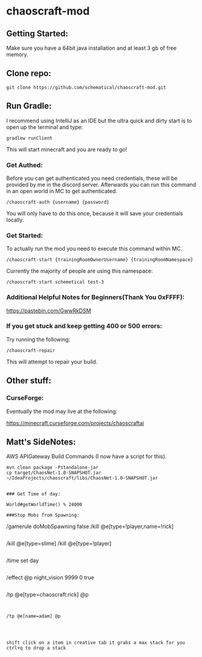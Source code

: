 # chaoscraft-mod

## Getting Started:

Make sure you have a 64bit java installation and at least 3 gb of free memory.

## Clone repo:
```
git clone https://github.com/schematical/chaoscraft-mod.git
```

## Run Gradle:
I recommend using IntelliJ as an IDE but the ultra quick and dirty start is to open up the terminal and type:
```
gradlew runClient
```
This will start minecraft and you are ready to go!

### Get Authed:
Before you can get authenticated you need credentials, these will be provided by me in the discord server.
Afterwards you can run this command in an open world in MC to get authenticated.
```
/chaoscraft-auth {username} {password}
```
You will only have to do this once, because it will save your credentials locally.
### Get Started:
To actually run the mod you need to execute this command within MC.
```
/chaoscraft-start {trainingRoomOwnerUsername} {trainingRoomNamespace}
```
Currently the majority of people are using this namespace:
```
/chaoscraft-start schemetical test-3
```

### Additional Helpful Notes for Beginners(Thank You 0xFFFF):
https://pastebin.com/GwwRkDSM


### If you get stuck and keep getting 400 or 500 errors:
Try running the following:
```
/chaoscraft-repair
```
This will attempt to repair your build.

## Other stuff:
### CurseForge:
Eventually the mod may live at the following:

https://minecraft.curseforge.com/projects/chaoscraftai





## Matt's SideNotes:
AWS APIGateway Build Commands (I now have a script for this).
```
mvn clean package -Pstandalone-jar
cp target/ChaosNet-1.0-SNAPSHOT.jar  ~/IdeaProjects/chaoscraft/libs/ChaosNet-1.0-SNAPSHOT.jar


### Get Time of day:

World#getWorldTime() % 24000

###Stop Mobs from Spawning:
```
/gamerule doMobSpawning false
/kill @e[type=!player,name=!rick]
```

```
/kill @e[type=slime]
/kill @e[type=!player]
```

```
/time set day
```

```
/effect @p night_vision 9999 0 true
```

```
/tp @e[type=chaoscraft:rick] @p
```


/tp @e[name=adam] @p




shift click on a item in creative tab it grabs a max stack for you
ctrl+q to drop a stack

